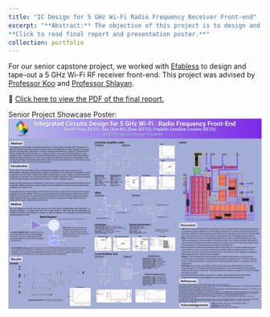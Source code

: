 ```yaml
---
title: "IC Design for 5 GHz Wi-Fi Radio Frequency Receiver Front-end"
excerpt: "**Abstract:** The objective of this project is to design and tape-out a working radio frequency (RF) front-end of a 5 GHz Wi-Fi receiver chip with a focus on linearity. Due to the significance of signal integrity, the receiver must be linear enough so that there is minimum distortion and power loss. Using the 130 nm SKY130 PDK in collaboration with NYDesign's I.C. program, Efabless, the blocks of the front-end (low-noise amplifier, mixer, oscillator) were simulated individually and as an overall system. While the simulation results for the overall system were not very promising, the individual blocks show comparable results (to existing designs) across parameters such as gain, linearity, noise and power. For next steps, we plan on designing a PCB to test the chips when they arrive.  
**Click to read final report and presentation poster.**"
collection: portfolio
---
```


For our senior capstone project, we worked with [Efabless](https://efabless.com/) to design and tape-out a 5 GHz Wi-Fi RF receiver front-end. This project was advised by [Professor Koo](https://cooper.edu/academics/people/ja-beom-koo) and [Professor Shlayan](https://cooper.edu/academics/people/neveen-shlayan). 

📄 [Click here to view the PDF of the final report.](/files/Senior_Project_Final_Report.pdf)

Senior Project Showcase Poster: 
![](/images/ee-cap-poster.png)

